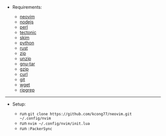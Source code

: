 - Requirements:

  - [neovim](https://formulae.brew.sh/formula/neovim)
  - [nodejs](https://formulae.brew.sh/formula/node@18)
  - [perl](https://formulae.brew.sh/formula/perl)
  - [tectonic](https://formulae.brew.sh/formula/tectonic)
  - [skim](https://formulae.brew.sh/cask/skim)
  - [python](https://www.python.org/downloads)
  - [rust](https://formulae.brew.sh/formula/rust)
  - [zip](https://formulae.brew.sh/formula/zip)
  - [unzip](https://formulae.brew.sh/formula/unzip)
  - [gnu-tar](https://formulae.brew.sh/formula/gnu-tar)
  - [gzip](https://formulae.brew.sh/formula/gzip)
  - [curl](https://formulae.brew.sh/formula/curl)
  - [git](https://formulae.brew.sh/formula/git)
  - [wget](https://formulae.brew.sh/formula/wget)
  - [ripgrep](https://formulae.brew.sh/formula/ripgrep)

---

- Setup:

  - run `git clone https://github.com/kcong77/neovim.git ~/.config/nvim`
  - run `nvim ~/.config/nvim/init.lua`
  - run `:PackerSync`
